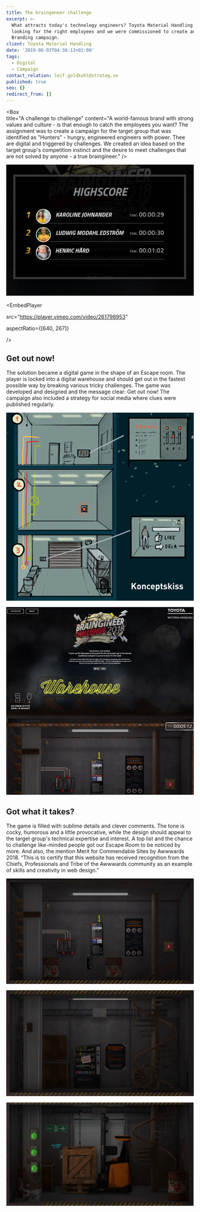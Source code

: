 ```yaml
---
title: The braingeneer challenge
excerpt: >-
  What attracts today's technology engineers? Toyota Material Handling was
  looking for the right employees and we were commissioned to create an Employer
  Branding campaign.
client: Toyota Material Handling
date: '2019-06-03T04:38:13+02:00'
tags:
  - Digital
  - Campaign
contact_relation: leif.goldkuhl@strateg.se
published: true
seo: {}
redirect_from: []
---
```

<Column md="6">  

<Box   \
 title="A challenge to challenge"   content="A world-famous brand with strong values and culture - is that enough to catch the  employees you want? The assignment was to create a campaign for the target group that was identified as "Hunters" - hungry, engineered engineers with power. Thee are digital and triggered by challenges. We created an idea based on the target group's competition instinct and the desire to meet challenges that are not solved by anyone - a true braingineer."  />

</Column>

<Column md="6">

![Highscore](/content/media/uploads/case-toyota-highscore.jpg)

</Column>



<EmbedPlayer

src="https://player.vimeo.com/video/261798953"

aspectRatio={\[640, 267]}

/>



## Get out now!

The solution became a digital game in the shape of an Escape room. The player is locked into a digital warehouse and should get out in the fastest possible way by breaking various tricky challenges. The game was developed and designed and the message clear: Get out now! The campaign also included a strategy for social media where clues were published regularly.

<Column md="6">

![Concept sketch](/content/media/uploads/case-toyota-conceptsketch.png)

</Column>

<Column md="6">

![Web print screen](/content/media/uploads/case-toyota-printscreen.jpg)

</Column>

## Got what it takes?

The game is filled with sublime details and clever comments. The tone is cocky, humorous and a little provocative, while the design should appeal to the target group's technical expertise and interest. A top list and the chance to challenge like-minded people got our Escape Room to be noticed by more. And also, the mention Merit for Commendable Sites by Awwwards 2018. “This is to certify that this website has received recognition from the Chiefs, Professionals and Tribe of the Awwwards community as an example of skills and creativity in web design.”

![Room one](/content/media/uploads/case-toyota-room-one.jpg)

![Room two](/content/media/uploads/case-toyota-room-two.jpg)

![Room three](/content/media/uploads/case-toyota-room-three.jpg)
